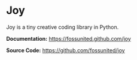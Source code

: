 # Joy

Joy is a tiny creative coding library in Python.

**Documentation:** <https://fossunited.github.com/joy>

**Source Code:** <https://github.com/fossunited/joy>
